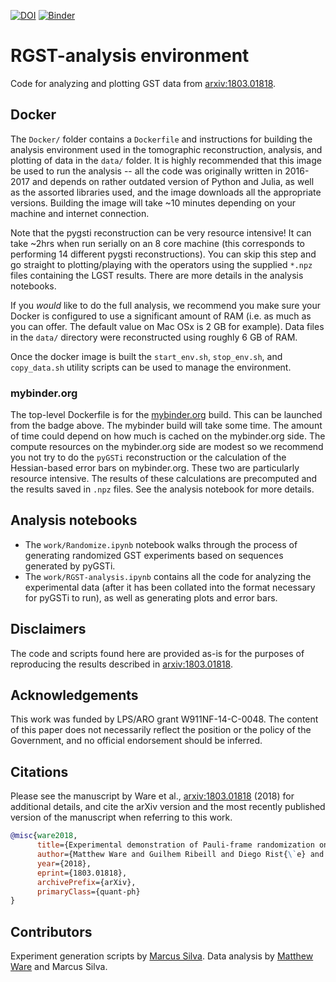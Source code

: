 [![DOI](https://zenodo.org/badge/DOI/10.5281/zenodo.4323548.svg)](https://doi.org/10.5281/zenodo.4323548)
[![Binder](https://mybinder.org/badge_logo.svg)](https://mybinder.org/v2/gh/matthewware/RGST-analysis/HEAD)

# RGST-analysis environment

Code for analyzing and plotting GST data from [arxiv:1803.01818](https://arxiv.org/abs/1803.01818).

## Docker
The `Docker/` folder contains a `Dockerfile` and instructions for building the analysis environment used in the tomographic reconstruction, analysis, and plotting of data in the `data/` folder. It is highly recommended that this image be used to run the analysis -- all the code was originally written in 2016-2017 and depends on rather outdated version of Python and Julia, as well as the assorted libraries used, and the image downloads all the appropriate versions. Building the image will take ~10 minutes depending on your machine and internet connection.

Note that the pygsti reconstruction can be very resource intensive! It can take ~2hrs when run serially on an 8 core machine (this corresponds to performing 14 different pygsti reconstructions). You can skip this step and go straight to plotting/playing with the operators using the supplied `*.npz` files containing the LGST results. There are more details in the analysis notebooks.

If you _would_ like to
do the full analysis, we recommend you make sure your Docker is configured to
use a significant amount of RAM (i.e. as much as you can offer. The default value on Mac OSx is 2 GB for example). Data files in
the `data/` directory were reconstructed using roughly 6 GB of RAM.

Once the docker image is built the `start_env.sh`, `stop_env.sh`, and
`copy_data.sh` utility scripts can be used to manage the environment.

### mybinder.org
The top-level Dockerfile is for the [mybinder.org](https://mybinder.org/) build. This can be launched from the badge above. The mybinder build will take some time. The amount of time could depend on how much is cached on the mybinder.org side. The compute resources on the mybinder.org side are modest so we recommend you not try to do the `pyGSTi` reconstruction or the calculation of the Hessian-based error bars on mybinder.org. These two are particularly resource intensive. The results of these calculations are precomputed and the results saved in `.npz` files. See the analysis notebook for more details.


## Analysis notebooks
  * The `work/Randomize.ipynb` notebook walks through the process of generating randomized GST experiments based on sequences generated by pyGSTi.
  * The `work/RGST-analysis.ipynb` contains all the code for analyzing the experimental data (after it has been collated into the format necessary for pyGSTi to run), as well as generating plots and error bars.

## Disclaimers

The code and scripts found here are provided as-is for the purposes of reproducing the results described in [arxiv:1803.01818](https://arxiv.org/abs/1803.01818).

## Acknowledgements

This work was funded by LPS/ARO grant W911NF-14-C-0048.  The content of this paper does not necessarily reflect the position or the policy of the Government,
and no official endorsement should be inferred.

## Citations

Please see the manuscript by Ware et al., [arxiv:1803.01818](https://arxiv.org/abs/1803.01818) (2018) for additional details,
and cite the arXiv version and the most recently published version of the manuscript when referring to this work.

```bibtex
@misc{ware2018,
      title={Experimental demonstration of Pauli-frame randomization on a superconducting qubit},
      author={Matthew Ware and Guilhem Ribeill and Diego Rist{\`e} and Colm A. Ryan and Blake Johnson and Marcus P. da Silva},
      year={2018},
      eprint={1803.01818},
      archivePrefix={arXiv},
      primaryClass={quant-ph}
}
```

## Contributors

Experiment generation scripts by [Marcus Silva](https://marcusps.github.io/). Data analysis by 
[Matthew Ware](https://matthewware.dev/) and Marcus Silva.
